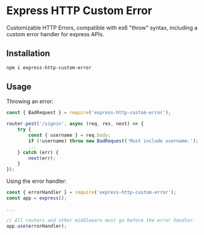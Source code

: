# Express HTTP Custom Error

Customizable HTTP Errors, compatible with es6 "throw" syntax, including a custom error handler for express APIs.

## Installation

```bash
npm i express-http-custom-error
```

## Usage

Throwing an error:

```javascript
const { BadRequest } = require('express-http-custom-error');

router.post('/signin', async (req, res, next) => {
    try {
        const { username } = req.body;
        if (!username) throw new BadRequest('Must include username.');
        ...
    } catch (err) {
        next(err);
    }
});
```

Using the error handler:

```javascript
const { errorHandler } = require('express-http-custom-error');
const app = express();

...

// All routers and other middleware must go before the error handler.
app.use(errorHandler);
```
